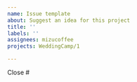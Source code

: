 ```yaml
---
name: Issue template
about: Suggest an idea for this project
title: ''
labels: ''
assignees: mizucoffee
projects: WeddingCamp/1

---
```


<edit here>

Close #
